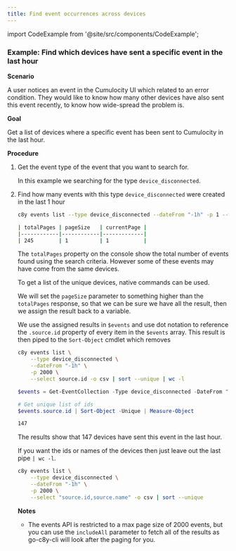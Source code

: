 ```yaml
---
title: Find event occurrences across devices
---
```


import CodeExample from '@site/src/components/CodeExample';

### Example: Find which devices have sent a specific event in the last hour

**Scenario**

A user notices an event in the Cumulocity UI which related to an error condition. They would like to know how many other devices have also sent this event recently, to know how wide-spread the problem is.

**Goal**

Get a list of devices where a specific event has been sent to Cumulocity in the last hour.


**Procedure**

1. Get the event type of the event that you want to search for.

    In this example we searching for the type `device_disconnected`.


2. Find how many events with this type `device_disconnected` were created in the last 1 hour

    <CodeExample>
    
    ```bash
    c8y events list --type device_disconnected --dateFrom "-1h" -p 1 --withTotalPages
    ```

    </CodeExample>

    ```bash title="Output"
    | totalPages | pageSize   | currentPage |
    |------------|------------|-------------|
    | 245        | 1          | 1           |
    ```

    The `totalPages` property on the console show the total number of events found using the search criteria. However some of these events may have come from the same devices.

    To get a list of the unique devices, native commands can be used.

    We will set the `pageSize` parameter to something higher than the `totalPages` response, so that we can be sure we have all the result, then we assign the result back to a variable.

    We use the assigned results in `$events` and use dot notation to reference the `.source.id` property of every item in the `$events` array. This result is then piped to the `Sort-Object` cmdlet which removes

    <CodeExample>

    ```bash
    c8y events list \
        --type device_disconnected \
        --dateFrom "-1h" \
        -p 2000 \
        --select source.id -o csv | sort --unique | wc -l
    ```

    ```powershell
    $events = Get-EventCollection -Type device_disconnected -DateFrom "-1h" -PageSize 2000
    
    # Get unique list of ids
    $events.source.id | Sort-Object -Unique | Measure-Object
    ```

    </CodeExample>

    ```bash title="Output"
    147
    ```

    The results show that 147 devices have sent this event in the last hour.

    If you want the ids or names of the devices then just leave out the last pipe `| wc -l`.

    <CodeExample>

    ```bash
    c8y events list \
        --type device_disconnected \
        --dateFrom "-1h" \
        -p 2000 \
        --select "source.id,source.name" -o csv | sort --unique
    ```

    </CodeExample>

    **Notes**

    * The events API is restricted to a max page size of 2000 events, but you can use the `includeAll` parameter to fetch all of the results as go-c8y-cli will look after the paging for you.
